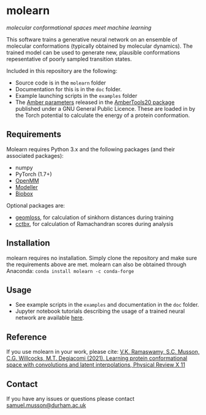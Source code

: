 # molearn

*molecular conformational spaces meet machine learning*

This software trains a generative neural network on an ensemble of molecular conformations (typically obtained by molecular dynamics).
The trained model can be used to generate new, plausible conformations repesentative of poorly sampled transition states.

Included in this repository are the following:
* Source code is in the `molearn` folder
* Documentation for this is in the `doc` folder.
* Example launching scripts in the `examples` folder
* The [Amber parameters](https://ambermd.org/AmberModels.php) released in the [AmberTools20 package](https://ambermd.org/AmberTools.php) published under a GNU General Public Licence. These are loaded in by the Torch potential to calculate the energy of a protein conformation.

## Requirements ##

Molearn requires Python 3.x and the following packages (and their associated packages):
* numpy
* PyTorch (1.7+)
* [OpenMM](https://openmm.org/documentation)
* [Modeller](https://salilab.org/modeller/)
* [Biobox](https://github.com/Degiacomi-Lab/biobox)

Optional packages are:
* [geomloss](https://www.kernel-operations.io/geomloss/), for calculation of sinkhorn distances during training
* [cctbx](https://cctbx.github.io/), for calculation of Ramachandran scores during analysis

## Installation ##

molearn requires no installation. Simply clone the repository and make sure the requirements above are met.
molearn can also be obtained through Anaconda: `conda install molearn -c conda-forge`

## Usage ##
* See example scripts in the `examples` and documentation in the `doc` folder.
* Jupyter notebook tutorials describing the usage of a trained neural network are available [here](https://github.com/Degiacomi-Lab/molearn_notebook).

## Reference ##

If you use molearn in your work, please cite:
[V.K. Ramaswamy, S.C. Musson, C.G. Willcocks, M.T. Degiacomi (2021). Learning protein conformational space with convolutions and latent interpolations, Physical Review X 11](
https://journals.aps.org/prx/abstract/10.1103/PhysRevX.11.011052)

## Contact ##

If you have any issues or questions please contact samuel.musson@durham.ac.uk
